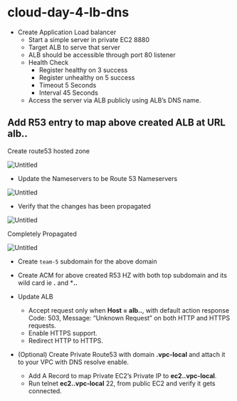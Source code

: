 # cloud-day-4-lb-dns

- Create Application Load balancer
    - Start a simple server in private EC2 8880
    - Target ALB to serve that server
    - ALB should be accessible through port 80 listener
    - Health Check
        - Register healthy on 3 success
        - Register unhealthy on 5 success
        - Timeout 5 Seconds
        - Interval 45 Seconds
    - Access the server via ALB publicly using ALB’s DNS name.
    
  
## Add R53 entry to map above created ALB at URL **alb.<team-name>.<your-domain>**

Create route53 hosted zone

![Untitled](cloud-day-4-lb-dns%20c6455ea4515d47d9ae4f0947f802da30/Untitled%2018.png)

- Update the Nameservers to be Route 53 Nameservers

![Untitled](cloud-day-4-lb-dns%20c6455ea4515d47d9ae4f0947f802da30/Untitled%2019.png)

- Verify that the changes has been propagated

![Untitled](cloud-day-4-lb-dns%20c6455ea4515d47d9ae4f0947f802da30/Untitled%2020.png)

Completely Propagated

![Untitled](cloud-day-4-lb-dns%20c6455ea4515d47d9ae4f0947f802da30/Untitled%2021.png)

- Create `team-5` subdomain for the above domain

- Create ACM for above created R53 HZ with both top subdomain and its wild card ie **<team-name>.<your-domain>** and ***.<team-name>.<your-domain>**
- Update ALB
    - Accept request only when **Host = alb.<team-name>.<your-domain>**, with default action response Code: 503, Message: “Unknown Request” on both HTTP and HTTPS requests.
    - Enable HTTPS support.
    - Redirect HTTP to HTTPS.
    
- (Optional) Create Private Route53 with domain **<team-name>.vpc-local** and attach it to your VPC with DNS resolve enable.
    - Add A Record to map Private EC2’s Private IP to **ec2.<team-name>.vpc-local**.
    - Run telnet **ec2.<team-name>.vpc-local** 22, from public EC2 and verify it gets connected.
